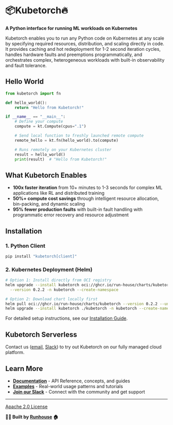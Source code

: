 # 📦Kubetorch🔥

**A Python interface for running ML workloads on Kubernetes**

Kubetorch enables you to run any Python code on Kubernetes at any scale by specifying required resources, distribution, and scaling directly in code. It provides caching and hot redeployment for 1-2 second iteration cycles, handles hardware faults and preemptions programmatically, and orchestrates complex, heterogeneous workloads with built-in observability and fault tolerance.

## Hello World

```python
from kubetorch import fn

def hello_world():
    return "Hello from Kubetorch!"

if __name__ == "__main__":
    # Define your compute
    compute = kt.Compute(cpus=".1")

    # Send local function to freshly launched remote compute
    remote_hello = kt.fn(hello_world).to(compute)

    # Runs remotely on your Kubernetes cluster
    result = hello_world()
    print(result)  # "Hello from Kubetorch!"
```

## What Kubetorch Enables

- **100x faster iteration** from 10+ minutes to 1-3 seconds for complex ML applications like RL and distributed training
- **50%+ compute cost savings** through intelligent resource allocation, bin-packing, and dynamic scaling
- **95% fewer production faults** with built-in fault handling with programmatic error recovery and resource adjustment

## Installation

### 1. Python Client

```bash
pip install "kubetorch[client]"
```

### 2. Kubernetes Deployment (Helm)

```bash
# Option 1: Install directly from OCI registry
helm upgrade --install kubetorch oci://ghcr.io/run-house/charts/kubetorch \
  --version 0.2.2 -n kubetorch --create-namespace

# Option 2: Download chart locally first
helm pull oci://ghcr.io/run-house/charts/kubetorch --version 0.2.2 --untar
helm upgrade --install kubetorch ./kubetorch -n kubetorch --create-namespace
```

For detailed setup instructions, see our [Installation Guide](https://www.run.house/kubetorch/installation).


## Kubetorch Serverless

Contact us ([email](mailto:hello@run.house), [Slack](https://join.slack.com/t/kubetorch/shared_invite/zt-3g76q5i4j-uP60AdydxnAmjGVAQhtALA)) to try out Kubetorch on our fully managed cloud platform.

## Learn More

- **[Documentation](https://www.run.house/kubetorch/introduction)** - API Reference, concepts, and guides
- **[Examples](https://www.run.house/kubetorch/examples)** - Real-world usage patterns and tutorials
- **[Join our Slack](https://join.slack.com/t/kubetorch/shared_invite/zt-3g76q5i4j-uP60AdydxnAmjGVAQhtALA)** - Connect with the community and get support

---

[Apache 2.0 License](LICENSE)

**🏃‍♀️ Built by [Runhouse](https://www.run.house) 🏠**
